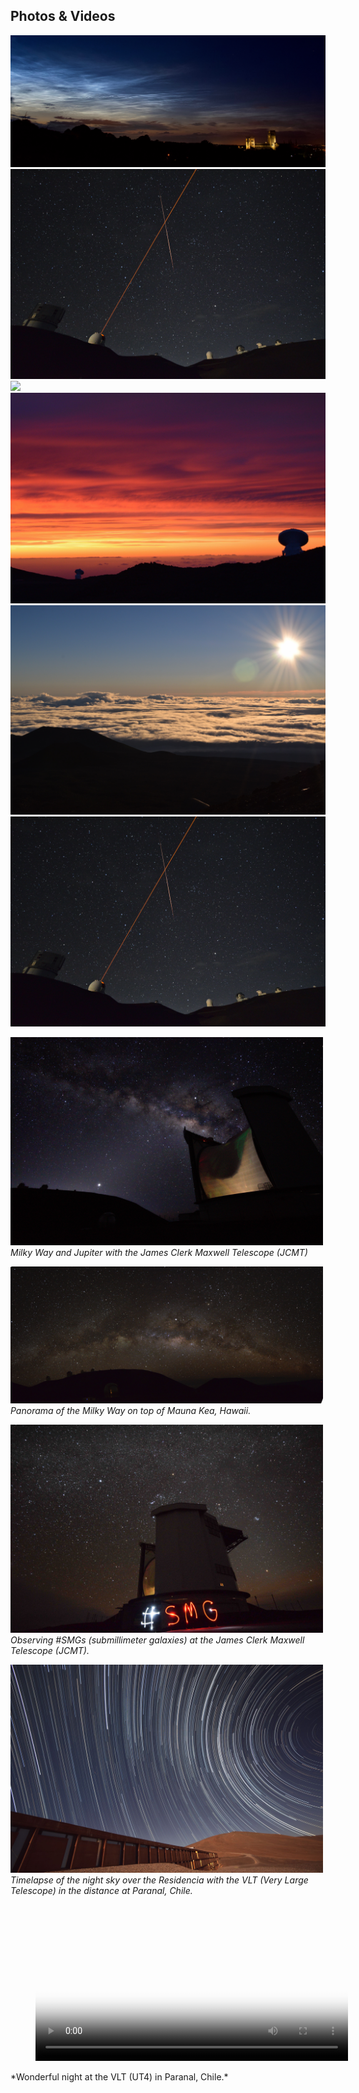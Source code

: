 ## Photos & Videos

<div class="gallery">
  <a href="Durham_clouds.jpg" data-lightbox="mygallery" data_title="Noctilucent clouds over the Durham Cathedral"><img src="Durham_clouds.jpg" alt="Noctilucent clouds"></a/>
  <a href="keck_meteor.jpg" data-lightbox="mygallery" data_title="Meteor crossing the Laser Guide Star AO of the Keck Observatory on top of Mauna Kea, Hawaii"><img src="keck_meteor2.jpg" alt="Noctilucent clouds"></a/>
  <a href="mw.JPG" data-lightbox="mygallery" data_title="Milky Way on top of Mauna Kea, Hawaii"><img src="mw2.jpg.jpg"></a/>
  <a href="sunset.JPG" data-lightbox="mygallery" data_title="Sunset with the Submillimetre Array (SMA) on top of Mauna Kea, Hawaii"><img src="sunset2.jpg" alt="Noctilucent clouds"></a/>
  <a href="sunrise.JPG" data-lightbox="mygallery" data_title="Beautiful morning after the last observing night at James Clerk Maxwell Telescope (JCMT) on top of Mauna Kea, Hawaii"><img src="sunrise2.jpg"></a/>
  <a href="keck_meteor.jpg" data-lightbox="mygallery" data_title="Meteor crossing the Laser Guide Star AO of the Keck Observatory on top of Mauna Kea, Hawaii"><img src="keck_meteor2.jpg" alt="Noctilucent clouds"></a/>
</div>

[<img src="jcmt2.jpg" alt="Noctilucent clouds" width="500"/>](jcmt.jpg)<br />
*Milky Way and Jupiter with the James Clerk Maxwell Telescope (JCMT)*

[<img src="full_mw2.jpg" alt="Noctilucent clouds" width="500"/>](full_mw.tif)<br />
*Panorama of the Milky Way on top of Mauna Kea, Hawaii.*

[<img src="smg2.jpg" alt="Noctilucent clouds" width="500"/>](smg.jpg)<br />
*Observing #SMGs (submillimeter galaxies) at the James Clerk Maxwell Telescope (JCMT).*

[<img src="trails_residencia2.jpg" alt="Noctilucent clouds" width="500"/>](trails_residencia2.png)<br />
*Timelapse of the night sky over the Residencia with the VLT (Very Large Telescope) in the distance at Paranal, Chile.*

<!-- blank line -->
<figure class="video_container">
  <video controls="true" width="500" allowfullscreen="true" poster="path/to/poster_image.png">
    <source src="0501night_UT4_1080p.mov" type="video/mp4">
  </video>
</figure>
*Wonderful night at the VLT (UT4) in Paranal, Chile.*

